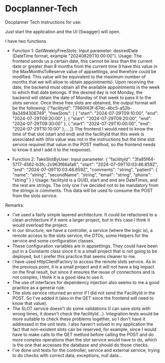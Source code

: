 # Docplanner-Tech
Docplanner Tech
Instructions for use:

Just start the application and the UI (Swagger) will open.

I have two functions.

- Function 1: GetWeeklyFreeSlots:
Input parameter: desiredDate (DateTime format, example "20240829T10:00:00").
Usage: The frontend sends us a certain date, this cannot be less than the current date or greater than 8 months from the current time (I have this value in the MaxMonthsToReserve value of appsettings, and therefore could be modified. This value will be equivalent to the maximum number of months that we will allow to obtain appointments).
Upon receiving the date, the backend must obtain all the available appointments in the week to which that date belongs. If the desired day is not Monday, the backend will obtain the date of Monday of that week to pass it to the slots service.
Once these free slots are obtained, the output format will be the following:
{"facilityId": "7960f43f-67dc-4bc5-a52b-9a3494306749",
"freeSlots": [
{
"start": "2024-07-29T09:10:00",
"end": "2024-07-29T09:20:00"
},
{
"start": "2024-07-29T09:20:00",
"end": "2024-07-29T09:30:00"
},
{
"start": "2024-07-29T10:00:00",
"end": "2024-07-29T10:10:00"
},...
]}
The frontend I would need to know the time of that slot (start and end) and the facilityId that this week is associated with (this value was not in the instructions but the time slot service required that value in the POST method, so the frontend needs to know it and I add it to the response).

- Function 2: TakeSlotByUser:
Input parameter:
{
"facilityId": "3fa85f64-5717-4562-b3fc-2c963f66afa6",
"start": "2024-07-09T10:03:46.859Z",
"end": "2024-07-09T10:03:46.859Z",
"comments": "string",
"patient": {
"name": "string",
"secondName": "string",
"email": "string",
"phone": "string"
}
}
Usage: facilityId is a GUID, start and end are DateTimes, and the rest are strings. The only one I've decided not to be mandatory from the strings is comments.
This data will be used to consume the POST from the slots service.

Remarks:
- I've used a fairly simple layered architecture. It could be refactored to a clean architecture if it were a larger project, but in this case I think it would overload the project.
- In our structure, we have a controller, a service (where the logic is), a remote access to the slots service, the DTOs, some Helpers for the service and some configuration classes.
- These configuration variables are in appsettings. They could have been put in a Constants class since it is a small project that is not going to be deployed, but I prefer this practice that seems cleaner to me.
- I have used HttpClientFactory to access the remote slots service. As in the previous point, it is a small project and it will not have a big impact on the final result, but since it ensures the reuse of connections and is not complex, I think it is a good idea to use it.
- The use of interfaces for dependency injection also seems to me a good practice as a general rule.
- The slots service returned an error if I did not send the FacilityId in the POST. So I've added it (also in the GET since the frontend will need to know that value).
- The SLOT service doesn't do some validations (I can save slots with wrong times, it doesn't check the facilityId...). Integration tests would be more suitable to check these problems together, so I don't have it addressed in the unit tests. I also haven't solved in my application the fact that non-existent slots can be reserved, for example, since I would have to make calls to the GET method before calling the POST and do more complex operations than the slot service would have to do, which is the one that accesses the database and should do those checks.
- I've done unit tests for the controller, service and external service, trying to do checks with correct data, exceptions, null data...
